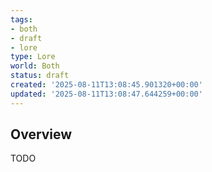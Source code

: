 ```yaml
---
tags:
- both
- draft
- lore
type: Lore
world: Both
status: draft
created: '2025-08-11T13:08:45.901320+00:00'
updated: '2025-08-11T13:08:47.644259+00:00'
---
```



## Overview

TODO
